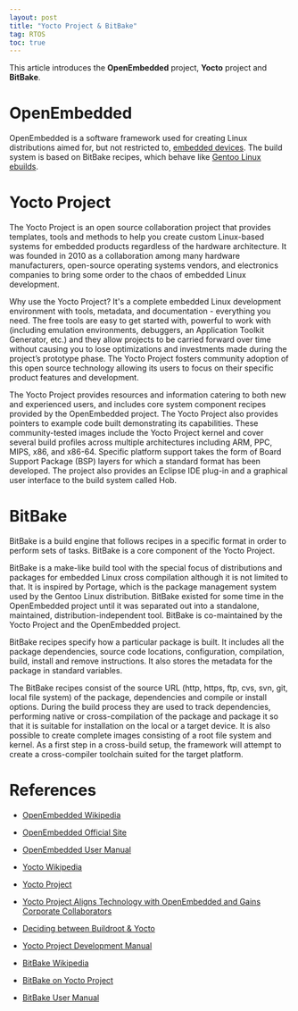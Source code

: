 ```yaml
---
layout: post
title: "Yocto Project & BitBake"
tag: RTOS
toc: true
---
```


This article introduces the **OpenEmbedded** project, **Yocto** project and **BitBake**.

<!--more-->

# OpenEmbedded

OpenEmbedded is a software framework used for creating Linux distributions aimed for, but not restricted to, [embedded devices](https://en.wikipedia.org/wiki/Embedded_system). The build system is based on BitBake recipes, which behave like [Gentoo Linux ebuilds](https://en.wikipedia.org/wiki/Ebuild).

# Yocto Project

The Yocto Project is an open source collaboration project that provides templates, tools and methods to help you create custom Linux-based systems for embedded products regardless of the hardware architecture. It was founded in 2010 as a collaboration among many hardware manufacturers, open-source operating systems vendors, and electronics companies to bring some order to the chaos of embedded Linux development.

Why use the Yocto Project? It's a complete embedded Linux development environment with tools, metadata, and documentation - everything you need. The free tools are easy to get started with, powerful to work with (including emulation environments, debuggers, an Application Toolkit Generator, etc.) and they allow projects to be carried forward over time without causing you to lose optimizations and investments made during the project’s prototype phase. The Yocto Project fosters community adoption of this open source technology allowing its users to focus on their specific product features and development.

The Yocto Project provides resources and information catering to both new and experienced users, and includes core system component recipes provided by the OpenEmbedded project. The Yocto Project also provides pointers to example code built demonstrating its capabilities. These community-tested images include the Yocto Project kernel and cover several build profiles across multiple architectures including ARM, PPC, MIPS, x86, and x86-64. Specific platform support takes the form of Board Support Package (BSP) layers for which a standard format has been developed. The project also provides an Eclipse IDE plug-in and a graphical user interface to the build system called Hob.

# BitBake

BitBake is a build engine that follows recipes in a specific format in order to perform sets of tasks. BitBake is a core component of the Yocto Project.

BitBake is a make-like build tool with the special focus of distributions and packages for embedded Linux cross compilation although it is not limited to that. It is inspired by Portage, which is the package management system used by the Gentoo Linux distribution. BitBake existed for some time in the OpenEmbedded project until it was separated out into a standalone, maintained, distribution-independent tool. BitBake is co-maintained by the Yocto Project and the OpenEmbedded project.

BitBake recipes specify how a particular package is built. It includes all the package dependencies, source code locations, configuration, compilation, build, install and remove instructions. It also stores the metadata for the package in standard variables.

The BitBake recipes consist of the source URL (http, https, ftp, cvs, svn, git, local file system) of the package, dependencies and compile or install options. During the build process they are used to track dependencies, performing native or cross-compilation of the package and package it so that it is suitable for installation on the local or a target device. It is also possible to create complete images consisting of a root file system and kernel. As a first step in a cross-build setup, the framework will attempt to create a cross-compiler toolchain suited for the target platform.

# References

* [OpenEmbedded Wikipedia](https://en.wikipedia.org/wiki/OpenEmbedded)
* [OpenEmbedded Official Site](http://www.openembedded.org/wiki/Main_Page)
* [OpenEmbedded User Manual](http://docs.openembedded.org/usermanual/usermanual.html)

* [Yocto Wikipedia](https://en.wikipedia.org/wiki/Yocto_Project)
* [Yocto Project](https://www.yoctoproject.org/)
* [Yocto Project Aligns Technology with OpenEmbedded and Gains Corporate Collaborators](http://www.linuxfoundation.org/news-media/announcements/2011/03/yocto-project-aligns-technology-openembedded-and-gains-corporate-co)
* [Deciding between Buildroot & Yocto](https://lwn.net/Articles/682540/)
* [Yocto Project Development Manual](http://www.yoctoproject.org/docs/current/dev-manual/dev-manual.html)

* [BitBake Wikipedia](https://en.wikipedia.org/wiki/BitBake)
* [BitBake on Yocto Project](https://www.yoctoproject.org/tools-resources/projects/bitbake)
* [BitBake User Manual](http://www.yoctoproject.org/docs/current/bitbake-user-manual/bitbake-user-manual.html)

